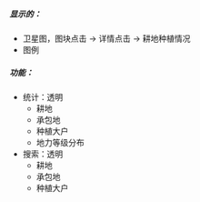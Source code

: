 ##### 显示的：
- 卫星图，图块点击 -> 详情点击 -> 耕地种植情况
- 图例
##### 功能：
- 统计：透明
  - 耕地
  - 承包地
  - 种植大户
  - 地力等级分布
- 搜索：透明
  - 耕地 
  - 承包地 
  - 种植大户
